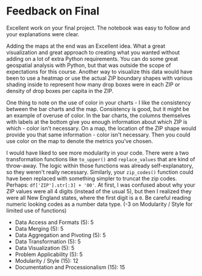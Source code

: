 # Feedback on Final

Excellent work on your final project.  The notebook was easy to follow and your explanations were clear.

Adding the maps at the end was an Excellent idea. What a great visualization and great approach to creating what you wanted without adding on a lot of extra Python requirements.  You can do some great geospatial analysis with Python, but that was outside the scope of expectations for this course.  Another way to visualize this data would have been to use a heatmap or use the actual ZIP boundary shapes with various shading inside to represent how many drop boxes were in each ZIP or density of drop boxes per capita in the ZIP.

One thing to note on the use of color in your charts - I like the consistency between the bar charts and the map. Consistency is good, but it might be an example of overuse of color.  In the bar charts, the columns themselves with labels at the bottom give you enough information about which ZIP is which - color isn't necessary.  On a map, the location of the ZIP shape would provide you that same information - color isn't necessary.  Then you could use color on the map to denote the metrics you've chosen.

I would have liked to see more modularity in your code.  There were a two transformation functions like `to_upper()` and `replace_values` that are kind of throw-away.  The logic within those functions was already self-explanatory, so they weren't really necessary.  Similarly, your `zip_codes()` function could have been replaced with something simpler to truncat the zip codes.  Perhaps: `df['ZIP'].str[:3] + '00'`.  At first, I was confused about why your ZIP values were all 4 digits (instead of the usual 5), but then I realized they were all New England states, where the first digit is a `0`.  Be careful reading numeric looking codes as a number data type.  (-3 on Modularity / Style for limited use of functions)

* Data Access and Formats (5): 5
* Data Merging (5): 5
* Data Aggregation and Pivoting (5): 5
* Data Transformation (5): 5
* Data Visualization (5): 5
* Problem Applicability (5): 5
* Modularity / Style (15): 12
* Documentation and Processionalism (15): 15
